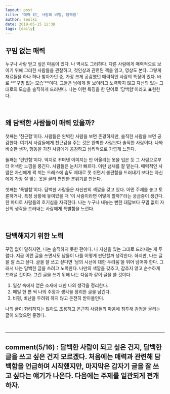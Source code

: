 ```yaml
---
layout: post
title: '매력 있는 사람의 비밀, 담백함'
author: seolki
date: 2019-05-15 12:38
tags: [daily]
---
```


## 꾸밈 없는 매력

누구나 사랑 받고 싶은 마음이 있다. 나 역시도 그러하다. 다른 사람에게 매력적으로 보이기 위해 그러한 사람들을 관찰하고, 첫인상과 관련된 책을 읽고, 영상도 본다. 그렇게 재료들을 하나 하나 찾아가던 중, 가장 크게 공감했던 매력적인 사람의 특징이 있다. 바로 **'꾸밈 없는 모습'**이다. 그들은 남에게 잘 보이려고 노력하지 않고 자신의 있는 그대로의 모습을 솔직하게 드러낸다. 나는 이런 특징을 한 단어로 '담백함'이라고 표현한다. 

<br>

## 왜 담백한 사람들이 매력 있을까?

첫째는 '친근함'이다. 사람들은 완벽한 사람을 보면 존경하지만, 솔직한 사람을 보면 공감한다. 여기서 사람들에게 친근감을 주는 것은 완벽한 사람보다 솔직한 사람이다. 나와 비슷한 생각, 행동을 가진 사람에게 공감하고 심리적으로 가깝게 느낀다. 

둘째는 '편안함'이다. 억지로 꾸며낸 이미지는 안 어울리는 옷을 입은 듯 그 사람으로부터 어색한 느낌을 풍긴다. 사람들은 눈치가 빠르다. 이런 냄새를 잘 맡는다. 매력적인 사람은 자신에게 꽉 끼는 드레스에 숨도 제대로 못 쉬면서 불편함을 드러내기 보다는 자신에게 가장 잘 맞는 옷을 골라 편안한 분위기를 만든다. 

셋째는 '특별함'이다. 담백한 사람들은 자신만의 색깔을 갖고 있다. 어떤 주제를 놓고 토론하거나, 특정 상황에 놓여있을 때 '이 사람이라면 어떻게 할까?'라는 궁금증이 생긴다. 한 마디로 사람들의 호기심을 자극한다. 나는 누구나 내놓는 뻔한 대답보다 꾸밈 없이 자신의 생각을 드러내는 사람에게 특별함을 느낀다.

<br>

## 담백해지기 위한 노력

꾸밈 없이 말하자면, 나는 솔직하지 못한 편이다. 나 자신을 있는 그대로 드러내는 게 두렵다. 지금 이런 글을 쓰면서도 남들이 나를 어떻게 판단할까 생각한다. 하지만, 나는 글을 잘 쓰고 싶다. 글을 잘 쓰고 싶다면 '남의 시선에 대한 두려움'을 뛰어 넘어야 한다. 그래서 나는 담백한 글을 쓰려고 노력한다. 나만의 색깔을 갖추고, 감추지 않고 순수하게 드러낼 것이다. 그런 글을 쓰기 위해 나는 다음과 같이 글을 쓸 것이다. 

1. 일상 속에서 얻은 소재에 대한 나의 생각을 정리한다.
2. 매일 한 편 씩 나의 주장과 생각을 정리한 글을 남긴다.
3. 비평, 비난을 두려워 하지 않고 온전히 받아들인다.

나의 글이 화려하지는 않아도 조용하고 은근히 사람들의 마음에 침투해 감정을 울리는 글이 되었으면 좋겠다.

<br>

<hr>

## comment(5/16) : 담백한 사람이 되고 싶은 건지, 담백한 글을 쓰고 싶은 건지 모르겠다. 처음에는 매력과 관련해 담백함을 언급하며 시작했지만, 마지막은 갑자기 글을 잘 쓰고 싶다는 얘기가 나온다. 다음에는 주제를 일관되게 전개하자.

<br>
<br>
